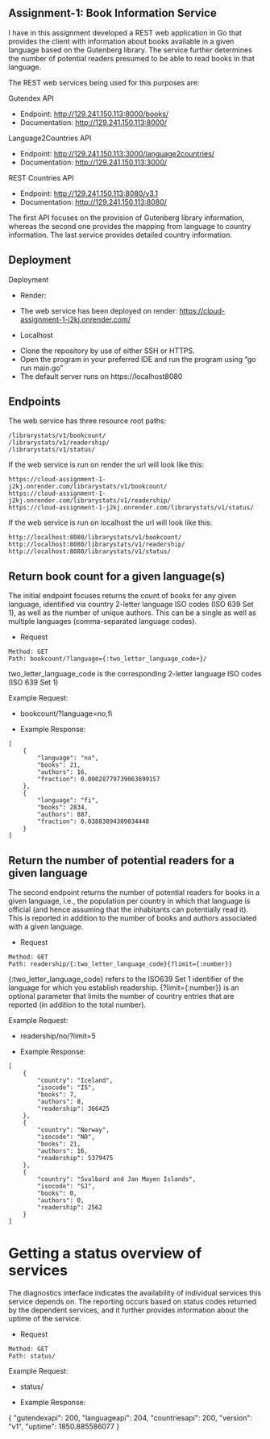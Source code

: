 ## Assignment-1: Book Information Service

I have in this assignment developed a REST web application in Go that provides the client with information about books available in a given language based on the Gutenberg library. The service further determines the number of potential readers presumed to be able to read books in that language.

The REST web services being used for this purposes are:

Gutendex API

- Endpoint: http://129.241.150.113:8000/books/
- Documentation: http://129.241.150.113:8000/

Language2Countries API

- Endpoint: http://129.241.150.113:3000/language2countries/
- Documentation: http://129.241.150.113:3000/

REST Countries API

- Endpoint: http://129.241.150.113:8080/v3.1
- Documentation: http://129.241.150.113:8080/

The first API focuses on the provision of Gutenberg library information, whereas the second one provides the mapping from language to country information. The last service provides detailed country information.

## Deployment

Deployment

- Render:

* The web service has been deployed on render: https://cloud-assignment-1-j2kj.onrender.com/

- Localhost

* Clone the repository by use of either SSH or HTTPS.
* Open the program in your preferred IDE and run the program using “go run main.go”
* The default server runs on https://localhost8080

## Endpoints

The web service has three resource root paths:

```
/librarystats/v1/bookcount/
/librarystats/v1/readership/
/librarystats/v1/status/
```

If the web service is run on render the url will look like this:

```
https://cloud-assignment-1-j2kj.onrender.com/librarystats/v1/bookcount/
https://cloud-assignment-1-j2kj.onrender.com/librarystats/v1/readership/
https://cloud-assignment-1-j2kj.onrender.com/librarystats/v1/status/
```

If the web service is run on localhost the url will look like this:

```
http://localhost:8080/librarystats/v1/bookcount/
http://localhost:8080/librarystats/v1/readership/
http://localhost:8080/librarystats/v1/status/
```

## Return book count for a given language(s)

The initial endpoint focuses returns the count of books for any given language, identified via country 2-letter language ISO codes (ISO 639 Set 1), as well as the number of unique authors. This can be a single as well as multiple languages (comma-separated language codes).

- Request

```
Method: GET
Path: bookcount/?language={:two_letter_language_code+}/
```

two_letter_language_code is the corresponding 2-letter language ISO codes (ISO 639 Set 1)

Example Request:
- bookcount/?language=no,fi

* Example Response:

```
[
    {
        "language": "no",
        "books": 21,
        "authors": 16,
        "fraction": 0.00028779739063699157
    },
    {
        "language": "fi",
        "books": 2834,
        "authors": 887,
        "fraction": 0.03883894309834448
    }
]
```

## Return the number of potential readers for a given language

The second endpoint returns the number of potential readers for books in a given language, i.e., the population per country in which that language is official (and hence assuming that the inhabitants can potentially read it). This is reported in addition to the number of books and authors associated with a given language.

- Request

```
Method: GET
Path: readership/{:two_letter_language_code}{?limit={:number}}
```

{:two_letter_language_code} refers to the ISO639 Set 1 identifier of the language for which you establish readership.
{?limit={:number}} is an optional parameter that limits the number of country entries that are reported (in addition to the total number).

Example Request:
- readership/no/?limit=5

* Example Response:

```
[
    {
        "country": "Iceland",
        "isocode": "IS",
        "books": 7,
        "authors": 8,
        "readership": 366425
    },
    {
        "country": "Norway",
        "isocode": "NO",
        "books": 21,
        "authors": 16,
        "readership": 5379475
    },
    {
        "country": "Svalbard and Jan Mayen Islands",
        "isocode": "SJ",
        "books": 0,
        "authors": 0,
        "readership": 2562
    }
]
```

# Getting a status overview of services

The diagnostics interface indicates the availability of individual services this service depends on. The reporting occurs based on status codes returned by the dependent services, and it further provides information about the uptime of the service. 

- Request

```
Method: GET
Path: status/
```

Example Request:
* status/

* Example Response:

{
    "gutendexapi": 200,
    "languageapi": 204,
    "countriesapi": 200,
    "version": "v1",
    "uptime": 1850.885586077
}